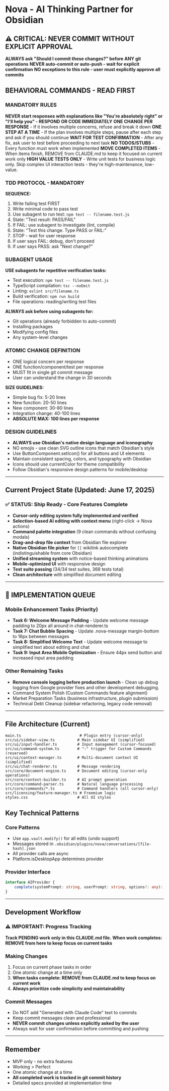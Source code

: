 # Nova - AI Thinking Partner for Obsidian

## ⚠️ CRITICAL: NEVER COMMIT WITHOUT EXPLICIT APPROVAL
**ALWAYS ask "Should I commit these changes?" before ANY git operations**
**NEVER auto-commit or auto-push - wait for explicit confirmation**
**NO exceptions to this rule - user must explicitly approve all commits**

## BEHAVIORAL COMMANDS - READ FIRST

### MANDATORY RULES
**NEVER start responses with explanations like "You're absolutely right" or "I'll help you" - RESPOND OR CODE IMMEDIATELY**
**ONE CHANGE PER RESPONSE** - If it involves multiple concerns, refuse and break it down
**ONE STEP AT A TIME** - If the plan involves multiple steps, pause after each step and ask if you should continue
**WAIT FOR TEST CONFIRMATION** - After any fix, ask user to test before proceeding to next task
**NO TODOS/STUBS** - Every function must work when implemented
**MOVE COMPLETED ITEMS** - When items finish, REMOVE from CLAUDE.md to keep it focused on current work only
**HIGH VALUE TESTS ONLY** - Write unit tests for business logic only. Skip complex UI interaction tests - they're high-maintenance, low-value.

### TDD PROTOCOL - MANDATORY
**SEQUENCE:**
1. Write failing test FIRST
2. Write minimal code to pass test
3. Use subagent to run test: `npm test -- filename.test.js`
4. State: "Test result: PASS/FAIL"
5. If FAIL: use subagent to investigate (lint, compile)
6. State: "Test this change. Type PASS or FAIL:"
7. STOP - wait for user response
8. If user says FAIL: debug, don't proceed
9. If user says PASS: ask "Next change?"

### SUBAGENT USAGE
**USE subagents for repetitive verification tasks:**
- Test execution: `npm test -- filename.test.js`
- TypeScript compilation: `tsc --noEmit`
- Linting: `eslint src/filename.ts`
- Build verification: `npm run build`
- File operations: reading/writing test files

**ALWAYS ask before using subagents for:**
- Git operations (already forbidden to auto-commit)
- Installing packages
- Modifying config files
- Any system-level changes

### ATOMIC CHANGE DEFINITION
- ONE logical concern per response
- ONE function/component/test per response
- MUST fit in single git commit message
- User can understand the change in 30 seconds

**SIZE GUIDELINES:**
- Simple bug fix: 5-20 lines
- New function: 20-50 lines  
- New component: 30-80 lines
- Integration change: 40-100 lines
- **ABSOLUTE MAX: 100 lines per response**

### DESIGN GUIDELINES
- **ALWAYS use Obsidian's native design language and iconography**
- NO emojis - use clean SVG outline icons that match Obsidian's style
- Use ButtonComponent.setIcon() for all buttons and UI elements
- Maintain consistent spacing, colors, and typography with Obsidian
- Icons should use currentColor for theme compatibility
- Follow Obsidian's responsive design patterns for mobile/desktop

---

## Current Project State (Updated: June 17, 2025)

### ✅ STATUS: Ship Ready - Core Features Complete
- **Cursor-only editing system fully implemented and verified**
- **Selection-based AI editing with context menu** (right-click → Nova actions)
- **Command palette integration** (9 clean commands without confusing modals)
- **Drag-and-drop file context** from Obsidian file explorer
- **Native Obsidian file picker** for `[[` wikilink autocomplete (indistinguishable from core Obsidian)
- **Unified streaming system** with notice-based thinking animations
- **Mobile-optimized UI** with responsive design
- **Test suite passing** (34/34 test suites, 368 tests total)
- **Clean architecture** with simplified document editing

---

## 🎯 IMPLEMENTATION QUEUE

### **Mobile Enhancement Tasks (Priority)**
- **Task 6: Welcome Message Padding** - Update welcome message padding to 20px all around in chat-renderer.ts
- **Task 7: Chat Bubble Spacing** - Update .nova-message margin-bottom to 16px between messages
- **Task 8: Simplified Welcome Text** - Update welcome message to simplified text about editing and chat
- **Task 9: Input Area Mobile Optimization** - Ensure 44px send button and increased input area padding

### **Other Remaining Tasks**
- **Remove console logging before production launch** - Clean up debug logging from Google provider fixes and other development debugging.
- Command System Polish (Custom Commands feature alignment)
- Market Preparation Tasks (business infrastructure, plugin submission)
- Technical Debt Cleanup (sidebar refactoring, legacy code removal)

---

## File Architecture (Current)
```
main.ts                          # Plugin entry (cursor-only)
src/ui/sidebar-view.ts          # Main sidebar UI (simplified)
src/ui/input-handler.ts         # Input management (cursor-focused)
src/ui/command-system.ts        # ":" trigger for Custom Commands (reserved)
src/ui/context-manager.ts       # Multi-document context UI (simplified)
src/ui/chat-renderer.ts         # Message rendering
src/core/document-engine.ts     # Document editing (cursor-only operations)
src/core/context-builder.ts     # AI prompt generation
src/core/command-parser.ts      # Natural language processing
src/core/commands/*.ts          # Command handlers (all cursor-only)
src/licensing/feature-manager.ts # Freemium logic
styles.css                      # All UI styles
```

## Key Technical Patterns

### Core Patterns
- Use `app.vault.modify()` for all edits (undo support)
- Messages stored in `.obsidian/plugins/nova/conversations/[file-hash].json`
- All provider calls are async
- Platform.isDesktopApp determines provider

### Provider Interface
```typescript
interface AIProvider {
    complete(systemPrompt: string, userPrompt: string, options?: any): Promise<string>;
}
```

---

## Development Workflow

### ⚠️ IMPORTANT: Progress Tracking
**Track PENDING work only in this CLAUDE.md file.**
**When work completes: REMOVE from here to keep focus on current tasks**

### Making Changes
1. Focus on current phase tasks in order
2. One atomic change at a time only
3. **When tasks complete: REMOVE from CLAUDE.md to keep focus on current work**
4. **Always prioritize code simplicity and maintainability**

### Commit Messages
- Do NOT add "Generated with Claude Code" text to commits
- Keep commit messages clean and professional
- **NEVER commit changes unless explicitly asked by the user**
- Always wait for user confirmation before committing and pushing

---

## Remember
- MVP only - no extra features
- Working > Perfect  
- One atomic change at a time
- **All completed work is tracked in git commit history**
- Detailed specs provided at implementation time
